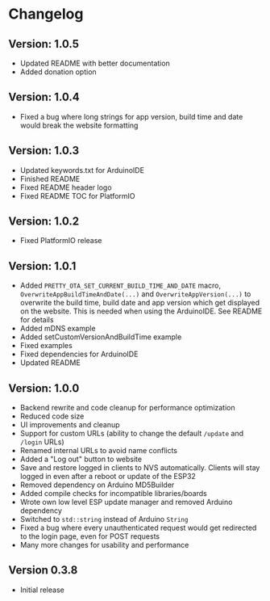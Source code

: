 # Changelog

## Version: 1.0.5

- Updated README with better documentation
- Added donation option

## Version: 1.0.4

- Fixed a bug where long strings for app version, build time and date would break the website formatting

## Version: 1.0.3

- Updated keywords.txt for ArduinoIDE
- Finished README
- Fixed README header logo
- Fixed README TOC for PlatformIO

## Version: 1.0.2

- Fixed PlatformIO release

## Version: 1.0.1

- Added `PRETTY_OTA_SET_CURRENT_BUILD_TIME_AND_DATE` macro, `OverwriteAppBuildTimeAndDate(...)` and `OverwriteAppVersion(...)` to overwrite the build time, build date and app version which get displayed on the website. This is needed when using the ArduinoIDE. See README for details
- Added mDNS example
- Added setCustomVersionAndBuildTime example
- Fixed examples
- Fixed dependencies for ArduinoIDE
- Updated README

## Version: 1.0.0

- Backend rewrite and code cleanup for performance optimization
- Reduced code size
- UI improvements and cleanup
- Support for custom URLs (ability to change the default `/update` and `/login` URLs)
- Renamed internal URLs to avoid name conflicts
- Added a "Log out" button to website
- Save and restore logged in clients to NVS automatically. Clients will stay logged in even after a reboot or update of the ESP32
- Removed dependency on Arduino MD5Builder
- Added compile checks for incompatible libraries/boards
- Wrote own low level ESP update manager and removed Arduino dependency
- Switched to `std::string` instead of Arduino `String`
- Fixed a bug where every unauthenticated request would get redirected to the login page, even for POST requests
- Many more changes for usability and performance

## Version 0.3.8

- Initial release
